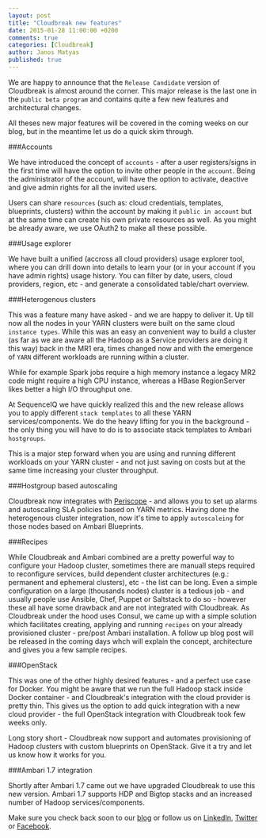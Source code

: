 ```yaml
---
layout: post
title: "Cloudbreak new features"
date: 2015-01-28 11:00:00 +0200
comments: true
categories: [Cloudbreak]
author: Janos Matyas
published: true
---
```


We are happy to announce that the `Release Candidate` version of Cloudbreak is almost around the corner. This major release is the last one in the `public beta program` and contains quite a few new features and architectural changes.

All theses new major features will be covered in the coming weeks on our blog, but in the meantime let us do a quick skim through.

###Accounts

We have introduced the concept of `accounts` - after a user registers/signs in the first time will have the option to invite other people in the `account`. Being the administrator of the account, will have the option to activate, deactive and give admin rights for all the invited users.

Users can share `resources` (such as: cloud credentials, templates, blueprints, clusters) within the account by making it `public in account` but at the same time can create his own private resources as well. As you might be already aware, we use OAuth2 to make all these possible.

###Usage explorer

We have built a unified (accross all cloud providers) usage explorer tool, where you can drill down into details to learn your (or in your account if you have admin rights) usage history. You can filter by date, users, cloud providers, region, etc - and generate a consolidated table/chart overview.

###Heterogenous clusters

This was a feature many have asked - and we are happy to deliver it. Up till now all the nodes in your YARN clusters were built on the same cloud `instance types`. While this was an easy an convenient way to build a cluster (as far as we are aware all the Hadoop as a Service providers are doing it this way) back in the MR1 era, times changed now and with the emergence of `YARN` different workloads are running within a cluster.

While for example Spark jobs require a high memory instance a legacy MR2 code might require a high CPU instance, whereas a HBase RegionServer likes better a high I/O throughput one.

At SequenceIQ we have quickly realized this and the new release allows you to apply different `stack templates` to all these YARN services/components. We do the heavy lifting for you in the background - the only thing you will have to do is to associate stack templates to Ambari `hostgroups`.

This is a major step forward when you are using and running different workloads on your YARN cluster - and not just saving on costs but at the same time increasing your cluster throughput.

###Hostgroup based autoscaling

Cloudbreak now integrates with [Periscope](http://sequenceiq.com/periscope) - and allows you to set up alarms and autoscaling SLA policies based on YARN metrics. Having done the heterogenous cluster integration, now it's time to apply `autoscaleing` for those nodes based on Ambari Blueprints.

###Recipes

While Cloudbreak and Ambari combined are a pretty powerful way to configure your Hadoop cluster, sometimes there are manuall steps required to reconfigure services, build dependent cluster architectures (e.g.: permanent and ephemeral clusters), etc - the list can be long.
Even a simple configuration on a large (thousands nodes) cluster is a tedious job - and usually people use Ansible, Chef, Puppet or Saltstack to do so - however these all have some drawback and are not integrated with Cloudbreak. As Cloudbreak under the hood uses Consul, we came up with a simple solution which facilitates creating, applying and running `recipes` on your already provisioned cluster - pre/post Ambari installation. A follow up blog post will be released in the coming days whch will explain the concept, architecture and gives you a few sample recipes.


###OpenStack

This was one of the other highly desired features - and a perfect use case for Docker. You might be aware that we run the full Hadoop stack inside Docker container - and Cloudbreak's integration with the cloud provider is pretty thin. This gives us the option to add quick integration with a new cloud provider - the full OpenStack integration with Cloudbreak took few weeks only.

Long story short - Cloudbreak now support and automates provisioning of Hadoop clusters with custom blueprints on OpenStack. Give it a try and let us know how it works for you.

###Ambari 1.7 integration

Shortly after Ambari 1.7 came out we have upgraded Cloudbreak to use this new version. Ambari 1.7 supports HDP and Bigtop stacks and an increased number of Hadoop services/components.


Make sure you check back soon to our [blog](http://blog.sequenceiq.com/) or follow us
on [LinkedIn](https://www.linkedin.com/company/sequenceiq/), [Twitter](https://twitter.com/sequenceiq) or [Facebook](https://www.facebook).
